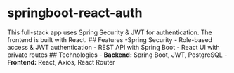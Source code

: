 # springboot-react-auth
This full-stack app uses Spring Security &amp; JWT for authentication. The frontend is built with React.    ## Features   -Spring Security - Role-based access &amp; JWT authentication   - REST API with Spring Boot   - React UI with private routes    ## Technologies   - **Backend:** Spring Boot, JWT, PostgreSQL   - **Frontend:** React, Axios, React Router  
